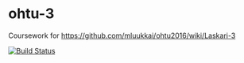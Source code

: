 # ohtu-3

Coursework for https://github.com/mluukkai/ohtu2016/wiki/Laskari-3

[![Build Status](https://travis-ci.org/Blodir/ohtu-3.svg?branch=master)](https://travis-ci.org/Blodir/ohtu-3)
